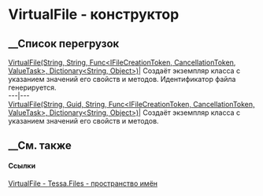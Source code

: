 # VirtualFile - конструктор
##  __Список перегрузок
[VirtualFile(String, String, Func<IFileCreationToken, CancellationToken,
ValueTask>, Dictionary<String,
Object>)](M_Tessa_Files_VirtualFile__ctor_1.htm)|  Создаёт экземпляр класса с
указанием значений его свойств и методов. Идентификатор файла генерируется.  
---|---  
[VirtualFile(String, Guid, String, Func<IFileCreationToken, CancellationToken,
ValueTask>, Dictionary<String, Object>)](M_Tessa_Files_VirtualFile__ctor.htm)|
Создаёт экземпляр класса с указанием значений его свойств и методов.  
## __См. также
#### Ссылки
[VirtualFile - ](T_Tessa_Files_VirtualFile.htm)
[Tessa.Files - пространство имён](N_Tessa_Files.htm)

